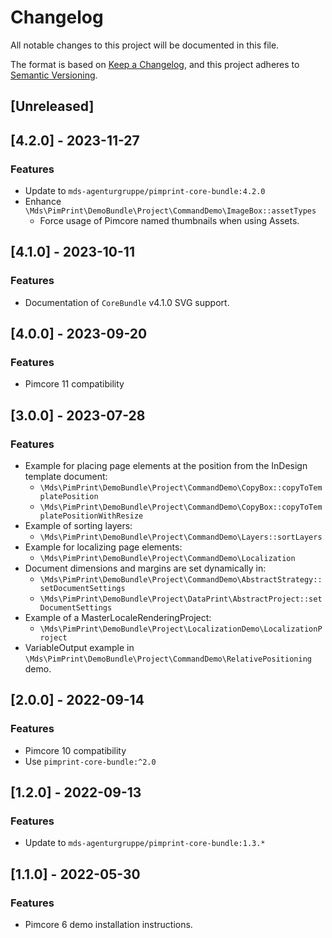 # Changelog

All notable changes to this project will be documented in this file.

The format is based on [Keep a Changelog](https://keepachangelog.com/en/1.0.0/),
and this project adheres to [Semantic Versioning](https://semver.org/spec/v2.0.0.html).

## [Unreleased]

## [4.2.0] - 2023-11-27

### Features

- Update to `mds-agenturgruppe/pimprint-core-bundle:4.2.0`
- Enhance `\Mds\PimPrint\DemoBundle\Project\CommandDemo\ImageBox::assetTypes`
    - Force usage of Pimcore named thumbnails when using Assets.

## [4.1.0] - 2023-10-11

### Features

- Documentation of `CoreBundle` v4.1.0 SVG support.

## [4.0.0] - 2023-09-20

### Features

- Pimcore 11 compatibility

## [3.0.0] - 2023-07-28

### Features

- Example for placing page elements at the position from the InDesign template document:
    - `\Mds\PimPrint\DemoBundle\Project\CommandDemo\CopyBox::copyToTemplatePosition`
    - `\Mds\PimPrint\DemoBundle\Project\CommandDemo\CopyBox::copyToTemplatePositionWithResize`
- Example of sorting layers:
    - `\Mds\PimPrint\DemoBundle\Project\CommandDemo\Layers::sortLayers`
- Example for localizing page elements:
    - `\Mds\PimPrint\DemoBundle\Project\CommandDemo\Localization`
- Document dimensions and margins are set dynamically in:
    - `\Mds\PimPrint\DemoBundle\Project\CommandDemo\AbstractStrategy::setDocumentSettings`
    - `\Mds\PimPrint\DemoBundle\Project\DataPrint\AbstractProject::setDocumentSettings`
- Example of a MasterLocaleRenderingProject:
    - `\Mds\PimPrint\DemoBundle\Project\LocalizationDemo\LocalizationProject`
- VariableOutput example in `\Mds\PimPrint\DemoBundle\Project\CommandDemo\RelativePositioning` demo.

## [2.0.0] - 2022-09-14

### Features

- Pimcore 10 compatibility
- Use `pimprint-core-bundle:^2.0`

## [1.2.0] - 2022-09-13

### Features

- Update to `mds-agenturgruppe/pimprint-core-bundle:1.3.*`

## [1.1.0] - 2022-05-30

### Features

- Pimcore 6 demo installation instructions.
